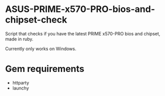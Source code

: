 # ASUS-PRIME-x570-PRO-bios-and-chipset-check
Script that checks if you have the latest PRIME x570-PRO bios and chipset, made in ruby.

Currently only works on Windows.

# Gem requirements
- httparty
- launchy
